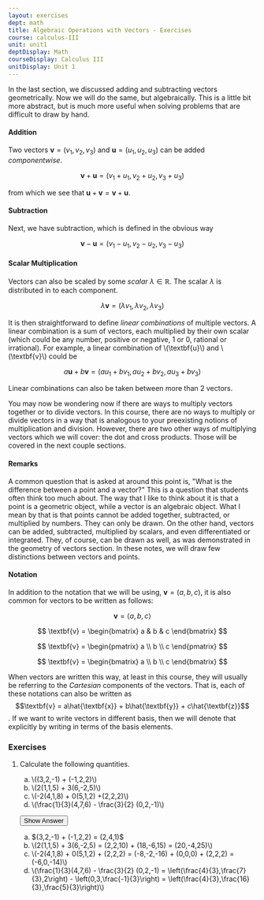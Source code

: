 ```yaml
---
layout: exercises
dept: math
title: Algebraic Operations with Vectors - Exercises
course: calculus-III
unit: unit1
deptDisplay: Math
courseDisplay: Calculus III
unitDisplay: Unit 1
---
```


In the last section, we discussed adding and subtracting vectors geometrically. Now we will do the same, but algebraically. This is a little bit more abstract, but is much more useful when solving problems that are difficult to draw by hand.

#### Addition 
Two vectors $\textbf{v} = (v_1,v_2,v_3)$ and $\textbf{u} = (u_1,u_2,u_3)$ can be added *componentwise*.

$$ \textbf{v} + \textbf{u} = (v_1+u_1,v_2+u_2,v_3+u_3) $$

from which we see that $\textbf{u} + \textbf{v} = \textbf{v} + \textbf{u}$.

#### Subtraction
Next, we have subtraction, which is defined in the obvious way 

$$ \textbf{v} - \textbf{u} = (v_1-u_1,v_2-u_2,v_3-u_3) $$

#### Scalar Multiplication

Vectors can also be scaled by some *scalar* $\lambda \in \mathbb{R}$. The scalar $\lambda$ is distributed in to each component.

$$ \lambda\textbf{v} = (\lambda v_1, \lambda v_2, \lambda v_3) $$

It is then straightforward to define *linear combinations* of multiple vectors. A linear combination is a sum of vectors, each multiplied by their own scalar (which could be any number, positive or negative, 1 or 0, rational or irrational). For example, a linear combination of \\(\textbf{u}\\) and \\(\textbf{v}\\) could be 

$$ a\textbf{u} + b\textbf{v} = (au_1 + bv_1,au_2 + bv_2, au_3 + bv_3) $$

Linear combinations can also be taken between more than 2 vectors. 

You may now be wondering now if there are ways to multiply vectors together or to divide vectors. In this course, there are no ways to multiply or divide vectors in a way that is analogous to your preexisting notions of multiplication and division. However, there are two other ways of multiplying vectors which we will cover: the dot and cross products. Those will be covered in the next couple sections. 


#### Remarks
A common question that is asked at around this point is, "What is the difference between a point and a vector?" This is a question that students often think too much about. The way that I like to think about it is that a point is a geometric object, while a vector is an algebraic object. What I mean by that is that points cannot be added together, subtracted, or multiplied by numbers. They can only be drawn. On the other hand, vectors can be added, subtracted, multiplied by scalars, and even differentiated or integrated. They, of course, can be drawn as well, as was demonstrated in the geometry of vectors section. In these notes, we will draw few distinctions between vectors and points.

#### Notation
In addition to the notation that we will be using, $\textbf{v} = (a,b,c)$, it is also common for vectors to be written as follows:

$$ \textbf{v} = \langle a,b,c \rangle $$

$$ \textbf{v} = \begin{bmatrix} a & b & c \end{bmatrix} $$

$$ \textbf{v} = \begin{pmatrix} a \\ b \\ c \end{pmatrix} $$

$$ \textbf{v} = \begin{bmatrix} a \\ b \\ c \end{bmatrix} $$

When vectors are written this way, at least in this course, they will usually be referring to the *Cartesian* components of the vectors. That is, each of these notations can also be written as $$\textbf{v} = a\hat{\textbf{x}} + b\hat{\textbf{y}} + c\hat{\textbf{z}}$$.  If we want to write vectors in different basis, then we will denote that explicitly by writing in terms of the basis elements.


### Exercises

<ol>
<li> <div> Calculate the following quantities.
<ol type = "a">
<li> \((3,2,-1) + (-1,2,2)\)</li>
<li> \(2(1,1,5) + 3(6,-2,5)\)</li>
<li> \(-2(4,1,8) + 0(5,1,2) +(2,2,2)\)</li>
<li> \(\frac{1}{3}(4,7,6) - \frac{3}{2} (0,2,-1)\)</li>
</ol>
 </div>

<button onclick="myFunction('answer1')" class="answerButton">Show Answer</button>
<div  id="answer1" class="answer">
<ol type = "a">
<li> $(3,2,-1) + (-1,2,2) = (2,4,1)$</li>
<li> \(2(1,1,5) + 3(6,-2,5) = (2,2,10) + (18,-6,15) = (20,-4,25)\)</li>
<li> \(-2(4,1,8) + 0(5,1,2) + (2,2,2) = (-8,-2,-16) + (0,0,0) + (2,2,2) = (-6,0,-14)\)</li>
<li> \(\frac{1}{3}(4,7,6) - \frac{3}{2} (0,2,-1) = \left(\frac{4}{3},\frac{7}{3},2\right) - \left(0,3,\frac{-1}{3}\right) = \left(\frac{4}{3},\frac{16}{3},\frac{5}{3}\right)\)</li>
</ol>
</div> </li>


</ol>

